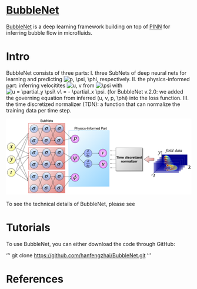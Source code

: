 # [BubbleNet](https://hanfengzhai.net/BubbleNet)

[BubbleNet](https://hanfengzhai.net/BubbleNet) is a deep learning framework building on top of [PINN](https://maziarraissi.github.io/PINNs/) for inferring bubble flow in microfluids.

# Intro

BubbleNet consists of three parts: I. three SubNets of deep neural nets for learning and predicting <img src="https://latex.codecogs.com/svg.image?p,&space;\psi,&space;\phi" title="p, \psi, \phi" />, respectively. II. the physics-informed part: inferring velocitites <img src="https://latex.codecogs.com/svg.image?u,&space;v" title="u, v" /> from <img src="https://latex.codecogs.com/svg.image?\psi&space;" title="\psi " /> with <img src="https://latex.codecogs.com/svg.image?u&space;=&space;\partial_y&space;\psi\&space;v\&space;=&space;-&space;\partial_x&space;\psi" title="u = \partial_y \psi\ v\ = - \partial_x \psi" />. (for BubbleNet v.2.0: we added the governing equation from inferred \(u, v, p, \phi\) into the loss function. III. the time discretized normalizer (TDN): a function that can normalize the training data per time step.

![](/Documents/figures/PhysNet_sub.png)

To see the technical details of BubbleNet, please see

# Tutorials

To use BubbleNet, you can either download the code through GitHub:

‘’‘
git clone https://github.com/hanfengzhai/BubbleNet.git
’‘’


# References


